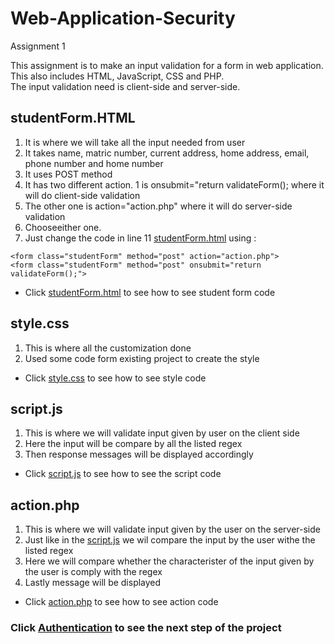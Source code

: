# Web-Application-Security
Assignment 1

This assignment is to make an input validation for a form in web application.<br> 
This also includes HTML, JavaScript, CSS and PHP.<br> 
The input validation need is client-side and server-side.<br> 

## studentForm.HTML
1. It is where we will take all the input needed from user<br>
2. It takes name, matric number, current address, home address, email, phone number and home number<br>
3. It uses POST method
4. It has two different action. 1 is onsubmit="return validateForm(); where it will do client-side validation
5. The other one is action="action.php" where it will do server-side validation
6. Chooseeither one.
7. Just change the code in line 11 [studentForm.html](studentForm.html) using :

```
<form class="studentForm" method="post" action="action.php">
<form class="studentForm" method="post" onsubmit="return validateForm();">
```
* Click [studentForm.html](studentForm.html) to see how to see student form code

## style.css

1. This is where all the customization done
2. Used some code form existing project to create the style

* Click [style.css](style.css) to see how to see style code

## script.js

1. This is where we will validate input given by user on the client side
2. Here the input will be compare by all the listed regex
3. Then response messages will be displayed accordingly

* Click [script.js](script.js) to see how to see the script code

## action.php

1. This is where we will validate input given by the user on the server-side
2. Just like in the [script.js](script.js) we wil compare the input by the user withe the listed regex
3. Here we will compare whether the characterister of the input given by the user is comply with the regex
4. Lastly message will be displayed

* Click [action.php](action.php) to see how to see action code
### Click [Authentication](https://github.com/DanielHakim01/Authentication) to see the next step of the project
